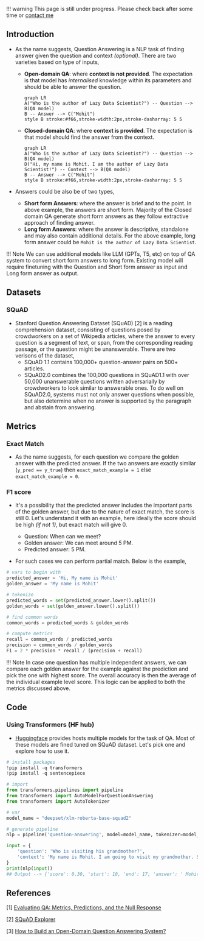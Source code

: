 !!! warning
    This page is still under progress. Please check back after some time or [contact me](mailto:mohitmayank1@gmail.com)

## Introduction

- As the name suggests, Question Answering is a NLP task of finding answer given the question and context *(optional)*. There are two varieties based on type of inputs, 
  - **Open-domain QA**: where **context is not provided**. The expectation is that model has *internalised* knowledge within its parameters and should be able to answer the question.

    ``` mermaid
    graph LR
    A("Who is the author of Lazy Data Scientist?") -- Question --> B(QA model)
    B -- Answer --> C("Mohit")
    style B stroke:#f66,stroke-width:2px,stroke-dasharray: 5 5
    ```

  - **Closed-domain QA**: where **context is provided**. The expectation is that model should find the answer from the context.

    ``` mermaid
    graph LR
    A("Who is the author of Lazy Data Scientist?") -- Question --> B(QA model)
    D("Hi, my name is Mohit. I am the author of Lazy Data Scientist!") -- Context --> B(QA model)
    B -- Answer --> C("Mohit")
    style B stroke:#f66,stroke-width:2px,stroke-dasharray: 5 5
    ```

- Answers could be also be of two types, 
  - **Short form Answers**: where the answer is brief and to the point. In above example, the answers are short form. Majority of the Closed domain QA generate short form answers as they follow extractive approach of finding answer.
  - **Long form Answers**: where the answer is descriptive, standalone and may also contain additional details. For the above example, long form answer could be `Mohit is the author of Lazy Data Scientist`. 

!!! Note
    We can use additional models like LLM (GPTs, T5, etc) on top of QA system to convert short form answers to long form. Existing model will require finetuning with the Question and Short form answer as input and Long form answer as output.

  
## Datasets

### SQuAD

- Stanford Question Answering Dataset (SQuAD) [2] is a reading comprehension dataset, consisting of questions posed by crowdworkers on a set of Wikipedia articles, where the answer to every question is a segment of text, or span, from the corresponding reading passage, or the question might be unanswerable. There are two verisons of the dataset, 
  - SQuAD 1.1 contains 100,000+ question-answer pairs on 500+ articles.
  - SQuAD2.0 combines the 100,000 questions in SQuAD1.1 with over 50,000 unanswerable questions written adversarially by crowdworkers to look similar to answerable ones. To do well on SQuAD2.0, systems must not only answer questions when possible, but also determine when no answer is supported by the paragraph and abstain from answering.

## Metrics

### Exact Match

- As the name suggests, for each question we compare the golden answer with the predicted answer. If the two answers are exactly similar (`y_pred == y_true`) then `exact_match_example = 1` else `exact_match_example = 0`.

### F1 score

- It's a possibility that the predicted answer includes the important parts of the golden answer, but due to the nature of exact match, the score is still 0. Let's understand it with an example, here ideally the score should be high *(if not 1)*, but exact match will give 0.
  - Question: When can we meet?
  - Golden answer: We can meet around 5 PM.
  - Predicted answer: 5 PM.
  
- For such cases we can perform partial match. Below is the example, 
``` python linenums="1"
# vars to begin with
predicted_answer = 'Hi, My name is Mohit'
golden_answer = 'My name is Mohit'

# tokenize
predicted_words = set(predicted_answer.lower().split())
golden_words = set(golden_answer.lower().split())

# find common words
common_words = predicted_words & golden_words

# compute metrics
recall = common_words / predicted_words
precision = common_words / golden_words
F1 = 2 * precision * recall / (precision + recall)
```

!!! Note
    In case one question has multiple independent answers, we can compare each golden answer for the example against the prediction and pick the one with highest score. The overall accuracy is then the average of the individual example level score. This logic can be applied to both the metrics discussed above.


## Code

### Using Transformers (HF hub)

- [Huggingface](https://huggingface.co/models?pipeline_tag=question-answering&sort=downloads) provides hosts multiple models for the task of QA. Most of these models are fined tuned on SQuAD dataset. Let's pick one and explore how to use it.

``` python linenums="1"
# install packages 
!pip install -q transformers
!pip install -q sentencepiece

# import
from transformers.pipelines import pipeline
from transformers import AutoModelForQuestionAnswering
from transformers import AutoTokenizer

# var
model_name = "deepset/xlm-roberta-base-squad2"

# generate pipeline
nlp = pipeline('question-answering', model=model_name, tokenizer=model_name)

input = {
    'question': 'Who is visiting his grandmother?',
    'context': 'My name is Mohit. I am going to visit my grandmother. She is old.'
}
print(nlp(input))
## Output --> {'score': 0.30, 'start': 10, 'end': 17, 'answer': ' Mohit.'}
```

## References

[1] [Evaluating QA: Metrics, Predictions, and the Null Response](https://qa.fastforwardlabs.com/no%20answer/null%20threshold/bert/distilbert/exact%20match/f1/robust%20predictions/2020/06/09/Evaluating_BERT_on_SQuAD.html)

[2] [SQuAD Explorer](https://rajpurkar.github.io/SQuAD-explorer/)

[3] [How to Build an Open-Domain Question Answering System?](https://lilianweng.github.io/posts/2020-10-29-odqa/)